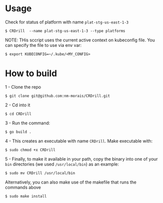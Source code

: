 # Usage

Check for status of platform with name `plat-stg-us-east-1-3`

```
$ CRDrill  --name plat-stg-us-east-1-3 --type platforms
```

NOTE: THis sccript uses the current active context on kubeconfig file. You can specify the file to use via env var:

```
$ export KUBECONFIG=~/.kube/<MY_CONFIG>
```

# How to build

1 - Clone the repo

```
$ git clone git@github.com:nm-morais/CRDrill.git
```

2 - Cd into it

```
$ cd CRDrill
```

3 - Run the command:

```
$ go build .
```

4 - This creates an executable with name `CRDrill`. Make executable with:

```
$ sudo chmod +x CRDrill
```

5 - Finally, to make it available in your path, copy the binary into one of your `bin` directories (we used `/usr/local/bin`) as an example:

```
$ sudo mv CRDrill /usr/local/bin
```

Alternatively, you can also make use of the makefile that runs the commands above

```
$ sudo make install
```


